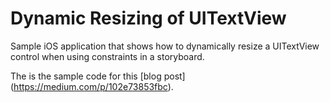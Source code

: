 # Dynamic Resizing of UITextView

Sample iOS application that shows how to dynamically resize a UITextView control when using constraints in a storyboard.

The is the sample code for this [blog post] (https://medium.com/p/102e73853fbc).
